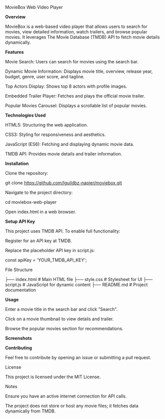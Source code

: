 MovieBox Web Video Player

**Overview**

MovieBox is a web-based video player that allows users to search for movies, view detailed information, watch trailers, and browse popular movies. It leverages The Movie Database (TMDB) API to fetch movie details dynamically.

**Features**

Movie Search: Users can search for movies using the search bar.

Dynamic Movie Information: Displays movie title, overview, release year, budget, genre, user score, and tagline.

Top Actors Display: Shows top 8 actors with profile images.

Embedded Trailer Player: Fetches and plays the official movie trailer.

Popular Movies Carousel: Displays a scrollable list of popular movies.

**Technologies Used**

HTML5: Structuring the web application.

CSS3: Styling for responsiveness and aesthetics.

JavaScript (ES6): Fetching and displaying dynamic movie data.

TMDB API: Provides movie details and trailer information.

**Installation**

Clone the repository:

git clone https://github.com/lguildbz-napier/moviebox.git

Navigate to the project directory:

cd moviebox-web-player

Open index.html in a web browser.

**Setup API Key**

This project uses TMDB API. To enable full functionality:

Register for an API key at TMDB.

Replace the placeholder API key in script.js:

const apiKey = 'YOUR_TMDB_API_KEY';

File Structure

├── index.html        # Main HTML file
├── style.css         # Stylesheet for UI
├── script.js         # JavaScript for dynamic content
├── README.md         # Project documentation

**Usage**

Enter a movie title in the search bar and click "Search".

Click on a movie thumbnail to view details and trailer.

Browse the popular movies section for recommendations.

**Screenshots**



**Contributing**

Feel free to contribute by opening an issue or submitting a pull request.

License

This project is licensed under the MIT License.

Notes

Ensure you have an active internet connection for API calls.

The project does not store or host any movie files; it fetches data dynamically from TMDB.
